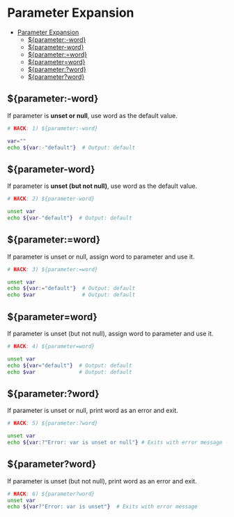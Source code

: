 # Parameter Expansion

- [Parameter Expansion](#parameter-expansion)
  - [${parameter:-word}](#parameter-word)
  - [${parameter-word}](#parameter-word-1)
  - [${parameter:=word}](#parameterword)
  - [${parameter=word}](#parameterword-1)
  - [${parameter:?word}](#parameterword-2)
  - [${parameter?word}](#parameterword-3)

## ${parameter:-word}

If parameter is **unset or null**, use word as the default value.

```bash
# HACK: 1) ${parameter:-word}

var=""
echo ${var:-"default"}  # Output: default
```

## ${parameter-word}

If parameter is **unset (but not null)**, use word as the default value.

```bash
# HACK: 2) ${parameter-word}

unset var
echo ${var-"default"}  # Output: default
```

## ${parameter:=word}

If parameter is unset or null, assign word to parameter and use it.

```bash
# HACK: 3) ${parameter:=word}

unset var
echo ${var:="default"}  # Output: default
echo $var               # Output: default
```

## ${parameter=word}

If parameter is unset (but not null), assign word to parameter and use it.

```bash
# HACK: 4) ${parameter=word}

unset var
echo ${var="default"}  # Output: default
echo $var              # Output: default
```

## ${parameter:?word}

If parameter is unset or null, print word as an error and exit.

```bash
# HACK: 5) ${parameter:?word}

unset var
echo ${var:?"Error: var is unset or null"} # Exits with error message - echo $?
```

## ${parameter?word}

If parameter is unset (but not null), print word as an error and exit.

```bash
# HACK: 6) ${parameter?word}
unset var
echo ${var?"Error: var is unset"}  # Exits with error message
```
